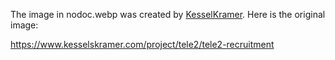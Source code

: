 The image in nodoc.webp was created by [KesselKramer](https://en.wikipedia.org/wiki/KesselsKramer). Here is the original image:

https://www.kesselskramer.com/project/tele2/tele2-recruitment